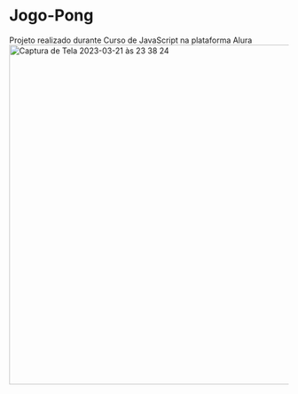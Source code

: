 # Jogo-Pong
Projeto realizado durante Curso de JavaScript na plataforma Alura
<img width="611" alt="Captura de Tela 2023-03-21 às 23 38 24" src="https://user-images.githubusercontent.com/128447270/226788699-8be6c351-50d6-483e-8f51-7e36329b7f6a.png">
